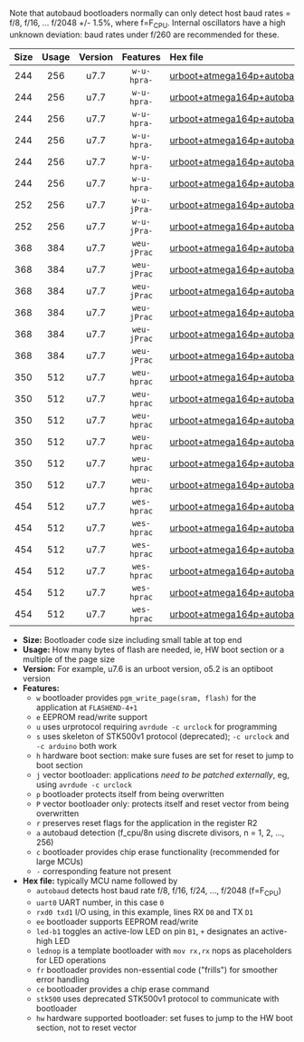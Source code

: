 Note that autobaud bootloaders normally can only detect host baud rates = f/8, f/16, ... f/2048 +/- 1.5%, where f=F<sub>CPU</sub>. Internal oscillators have a high unknown deviation: baud rates under f/260 are recommended for these.

|Size|Usage|Version|Features|Hex file|
|:-:|:-:|:-:|:-:|:--|
|244|256|u7.7|`w-u-hpra-`|[urboot+atmega164p+autobaud_uart0_rxd0_txd1_led+b0_hw.hex](https://raw.githubusercontent.com/stefanrueger/urboot.hex/main/mcus/atmega164p/autobaud/urboot+atmega164p+autobaud_uart0_rxd0_txd1_led+b0_hw.hex)|
|244|256|u7.7|`w-u-hpra-`|[urboot+atmega164p+autobaud_uart0_rxd0_txd1_led+b7_hw.hex](https://raw.githubusercontent.com/stefanrueger/urboot.hex/main/mcus/atmega164p/autobaud/urboot+atmega164p+autobaud_uart0_rxd0_txd1_led+b7_hw.hex)|
|244|256|u7.7|`w-u-hpra-`|[urboot+atmega164p+autobaud_uart0_rxd0_txd1_lednop_hw.hex](https://raw.githubusercontent.com/stefanrueger/urboot.hex/main/mcus/atmega164p/autobaud/urboot+atmega164p+autobaud_uart0_rxd0_txd1_lednop_hw.hex)|
|244|256|u7.7|`w-u-hpra-`|[urboot+atmega164p+autobaud_uart1_rxd2_txd3_led+b0_hw.hex](https://raw.githubusercontent.com/stefanrueger/urboot.hex/main/mcus/atmega164p/autobaud/urboot+atmega164p+autobaud_uart1_rxd2_txd3_led+b0_hw.hex)|
|244|256|u7.7|`w-u-hpra-`|[urboot+atmega164p+autobaud_uart1_rxd2_txd3_led+b7_hw.hex](https://raw.githubusercontent.com/stefanrueger/urboot.hex/main/mcus/atmega164p/autobaud/urboot+atmega164p+autobaud_uart1_rxd2_txd3_led+b7_hw.hex)|
|244|256|u7.7|`w-u-hpra-`|[urboot+atmega164p+autobaud_uart1_rxd2_txd3_lednop_hw.hex](https://raw.githubusercontent.com/stefanrueger/urboot.hex/main/mcus/atmega164p/autobaud/urboot+atmega164p+autobaud_uart1_rxd2_txd3_lednop_hw.hex)|
|252|256|u7.7|`w-u-jPra-`|[urboot+atmega164p+autobaud_uart0_rxd0_txd1.hex](https://raw.githubusercontent.com/stefanrueger/urboot.hex/main/mcus/atmega164p/autobaud/urboot+atmega164p+autobaud_uart0_rxd0_txd1.hex)|
|252|256|u7.7|`w-u-jPra-`|[urboot+atmega164p+autobaud_uart1_rxd2_txd3.hex](https://raw.githubusercontent.com/stefanrueger/urboot.hex/main/mcus/atmega164p/autobaud/urboot+atmega164p+autobaud_uart1_rxd2_txd3.hex)|
|368|384|u7.7|`weu-jPrac`|[urboot+atmega164p+autobaud_uart0_rxd0_txd1_ee_led+b0_fr_ce.hex](https://raw.githubusercontent.com/stefanrueger/urboot.hex/main/mcus/atmega164p/autobaud/urboot+atmega164p+autobaud_uart0_rxd0_txd1_ee_led+b0_fr_ce.hex)|
|368|384|u7.7|`weu-jPrac`|[urboot+atmega164p+autobaud_uart0_rxd0_txd1_ee_led+b7_fr_ce.hex](https://raw.githubusercontent.com/stefanrueger/urboot.hex/main/mcus/atmega164p/autobaud/urboot+atmega164p+autobaud_uart0_rxd0_txd1_ee_led+b7_fr_ce.hex)|
|368|384|u7.7|`weu-jPrac`|[urboot+atmega164p+autobaud_uart0_rxd0_txd1_ee_lednop_fr_ce.hex](https://raw.githubusercontent.com/stefanrueger/urboot.hex/main/mcus/atmega164p/autobaud/urboot+atmega164p+autobaud_uart0_rxd0_txd1_ee_lednop_fr_ce.hex)|
|368|384|u7.7|`weu-jPrac`|[urboot+atmega164p+autobaud_uart1_rxd2_txd3_ee_led+b0_fr_ce.hex](https://raw.githubusercontent.com/stefanrueger/urboot.hex/main/mcus/atmega164p/autobaud/urboot+atmega164p+autobaud_uart1_rxd2_txd3_ee_led+b0_fr_ce.hex)|
|368|384|u7.7|`weu-jPrac`|[urboot+atmega164p+autobaud_uart1_rxd2_txd3_ee_led+b7_fr_ce.hex](https://raw.githubusercontent.com/stefanrueger/urboot.hex/main/mcus/atmega164p/autobaud/urboot+atmega164p+autobaud_uart1_rxd2_txd3_ee_led+b7_fr_ce.hex)|
|368|384|u7.7|`weu-jPrac`|[urboot+atmega164p+autobaud_uart1_rxd2_txd3_ee_lednop_fr_ce.hex](https://raw.githubusercontent.com/stefanrueger/urboot.hex/main/mcus/atmega164p/autobaud/urboot+atmega164p+autobaud_uart1_rxd2_txd3_ee_lednop_fr_ce.hex)|
|350|512|u7.7|`weu-hprac`|[urboot+atmega164p+autobaud_uart0_rxd0_txd1_ee_led+b0_fr_ce_hw.hex](https://raw.githubusercontent.com/stefanrueger/urboot.hex/main/mcus/atmega164p/autobaud/urboot+atmega164p+autobaud_uart0_rxd0_txd1_ee_led+b0_fr_ce_hw.hex)|
|350|512|u7.7|`weu-hprac`|[urboot+atmega164p+autobaud_uart0_rxd0_txd1_ee_led+b7_fr_ce_hw.hex](https://raw.githubusercontent.com/stefanrueger/urboot.hex/main/mcus/atmega164p/autobaud/urboot+atmega164p+autobaud_uart0_rxd0_txd1_ee_led+b7_fr_ce_hw.hex)|
|350|512|u7.7|`weu-hprac`|[urboot+atmega164p+autobaud_uart0_rxd0_txd1_ee_lednop_fr_ce_hw.hex](https://raw.githubusercontent.com/stefanrueger/urboot.hex/main/mcus/atmega164p/autobaud/urboot+atmega164p+autobaud_uart0_rxd0_txd1_ee_lednop_fr_ce_hw.hex)|
|350|512|u7.7|`weu-hprac`|[urboot+atmega164p+autobaud_uart1_rxd2_txd3_ee_led+b0_fr_ce_hw.hex](https://raw.githubusercontent.com/stefanrueger/urboot.hex/main/mcus/atmega164p/autobaud/urboot+atmega164p+autobaud_uart1_rxd2_txd3_ee_led+b0_fr_ce_hw.hex)|
|350|512|u7.7|`weu-hprac`|[urboot+atmega164p+autobaud_uart1_rxd2_txd3_ee_led+b7_fr_ce_hw.hex](https://raw.githubusercontent.com/stefanrueger/urboot.hex/main/mcus/atmega164p/autobaud/urboot+atmega164p+autobaud_uart1_rxd2_txd3_ee_led+b7_fr_ce_hw.hex)|
|350|512|u7.7|`weu-hprac`|[urboot+atmega164p+autobaud_uart1_rxd2_txd3_ee_lednop_fr_ce_hw.hex](https://raw.githubusercontent.com/stefanrueger/urboot.hex/main/mcus/atmega164p/autobaud/urboot+atmega164p+autobaud_uart1_rxd2_txd3_ee_lednop_fr_ce_hw.hex)|
|454|512|u7.7|`wes-hprac`|[urboot+atmega164p+autobaud_uart0_rxd0_txd1_ee_led+b0_fr_ce_stk500_hw.hex](https://raw.githubusercontent.com/stefanrueger/urboot.hex/main/mcus/atmega164p/autobaud/urboot+atmega164p+autobaud_uart0_rxd0_txd1_ee_led+b0_fr_ce_stk500_hw.hex)|
|454|512|u7.7|`wes-hprac`|[urboot+atmega164p+autobaud_uart0_rxd0_txd1_ee_led+b7_fr_ce_stk500_hw.hex](https://raw.githubusercontent.com/stefanrueger/urboot.hex/main/mcus/atmega164p/autobaud/urboot+atmega164p+autobaud_uart0_rxd0_txd1_ee_led+b7_fr_ce_stk500_hw.hex)|
|454|512|u7.7|`wes-hprac`|[urboot+atmega164p+autobaud_uart0_rxd0_txd1_ee_lednop_fr_ce_stk500_hw.hex](https://raw.githubusercontent.com/stefanrueger/urboot.hex/main/mcus/atmega164p/autobaud/urboot+atmega164p+autobaud_uart0_rxd0_txd1_ee_lednop_fr_ce_stk500_hw.hex)|
|454|512|u7.7|`wes-hprac`|[urboot+atmega164p+autobaud_uart1_rxd2_txd3_ee_led+b0_fr_ce_stk500_hw.hex](https://raw.githubusercontent.com/stefanrueger/urboot.hex/main/mcus/atmega164p/autobaud/urboot+atmega164p+autobaud_uart1_rxd2_txd3_ee_led+b0_fr_ce_stk500_hw.hex)|
|454|512|u7.7|`wes-hprac`|[urboot+atmega164p+autobaud_uart1_rxd2_txd3_ee_led+b7_fr_ce_stk500_hw.hex](https://raw.githubusercontent.com/stefanrueger/urboot.hex/main/mcus/atmega164p/autobaud/urboot+atmega164p+autobaud_uart1_rxd2_txd3_ee_led+b7_fr_ce_stk500_hw.hex)|
|454|512|u7.7|`wes-hprac`|[urboot+atmega164p+autobaud_uart1_rxd2_txd3_ee_lednop_fr_ce_stk500_hw.hex](https://raw.githubusercontent.com/stefanrueger/urboot.hex/main/mcus/atmega164p/autobaud/urboot+atmega164p+autobaud_uart1_rxd2_txd3_ee_lednop_fr_ce_stk500_hw.hex)|

- **Size:** Bootloader code size including small table at top end
- **Usage:** How many bytes of flash are needed, ie, HW boot section or a multiple of the page size
- **Version:** For example, u7.6 is an urboot version, o5.2 is an optiboot version
- **Features:**
  + `w` bootloader provides `pgm_write_page(sram, flash)` for the application at `FLASHEND-4+1`
  + `e` EEPROM read/write support
  + `u` uses urprotocol requiring `avrdude -c urclock` for programming
  + `s` uses skeleton of STK500v1 protocol (deprecated); `-c urclock` and `-c arduino` both work
  + `h` hardware boot section: make sure fuses are set for reset to jump to boot section
  + `j` vector bootloader: applications *need to be patched externally*, eg, using `avrdude -c urclock`
  + `p` bootloader protects itself from being overwritten
  + `P` vector bootloader only: protects itself and reset vector from being overwritten
  + `r` preserves reset flags for the application in the register R2
  + `a` autobaud detection (f_cpu/8n using discrete divisors, n = 1, 2, ..., 256)
  + `c` bootloader provides chip erase functionality (recommended for large MCUs)
  + `-` corresponding feature not present
- **Hex file:** typically MCU name followed by
  + `autobaud` detects host baud rate f/8, f/16, f/24, ..., f/2048 (f=F<sub>CPU</sub>)
  + `uart0` UART number, in this case `0`
  + `rxd0 txd1` I/O using, in this example, lines RX `D0` and TX `D1`
  + `ee` bootloader supports EEPROM read/write
  + `led-b1` toggles an active-low LED on pin `B1`, `+` designates an active-high LED
  + `lednop` is a template bootloader with `mov rx,rx` nops as placeholders for LED operations
  + `fr` bootloader provides non-essential code ("frills") for smoother error handling
  + `ce` bootloader provides a chip erase command
  + `stk500` uses deprecated STK500v1 protocol to communicate with bootloader
  + `hw` hardware supported bootloader: set fuses to jump to the HW boot section, not to reset vector
